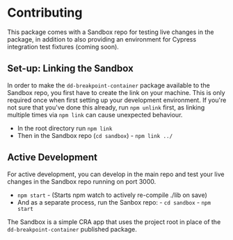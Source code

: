 # Contributing

This package comes with a Sandbox repo for testing live changes in the package, in addition to also providing an environment for Cypress integration test fixtures (coming soon).

## Set-up: Linking the Sandbox

In order to make the `dd-breakpoint-container` package available to the Sandbox repo, you first have to create the link on your machine. This is only required once when first setting up your development environment. If you're not sure that you've done this already, run `npm unlink` first, as linking multiple times via `npm link` can cause unexpected behaviour.

- In the root directory run `npm link`
- Then in the Sandbox repo (`cd sandbox`) - `npm link ../`

## Active Development

For active development, you can develop in the main repo and test your live changes in the Sandbox repo running on port 3000.

- `npm start` - (Starts npm watch to actively re-compile ./lib on save)
- And as a separate process, run the Sanbox repo: - `cd sandbox` - `npm start`

The Sandbox is a simple CRA app that uses the project root in place of the `dd-breakpoint-container` published package.
